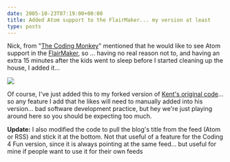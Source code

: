 ```yaml
---
date: 2005-10-23T07:19:00+00:00
title: Added Atom support to the FlairMaker... my version at least
type: posts
---
```

Nick, from "[The Coding Monkey](http://thecodingmonkey.blogspot.com)" mentioned that he would like to see Atom support in the [FlairMaker](http://blogs.duncanmackenzie.net/duncanma/archive/2005/10/15/3101.aspx), so ... having no real reason not to, and having an extra 15 minutes after the kids went to sleep before I started cleaning up the house, I added it...

[<img src="http://eris1109.si-xios.info/FlairMaker.ashx?atom=http://thecodingmonkey.blogspot.com/atom.xml" border="0" />](http://thecodingmonkey.blogspot.com)

Of course, I've just added this to my forked version of [Kent's original code](http://www.acmebinary.com/blogs/kent/archive/2005/10/07/273.aspx)... so any feature I add that he likes will need to manually added into his version... bad software development practice, but hey we're just playing around here so you should be expecting too much.

**Update:** I also modified the code to pull the blog's title from the feed (Atom or RSS) and stick it at the bottom. Not that useful of a feature for the Coding 4 Fun version, since it is always pointing at the same feed... but useful for mine if people want to use it for their own feeds
